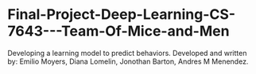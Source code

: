# Final-Project-Deep-Learning-CS-7643---Team-Of-Mice-and-Men
Developing a learning model to predict behaviors. Developed and written by: Emilio Moyers, Diana Lomelin, Jonothan Barton, Andres M Menendez.
